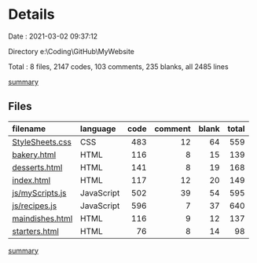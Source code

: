 # Details

Date : 2021-03-02 09:37:12

Directory e:\Coding\GitHub\MyWebsite

Total : 8 files,  2147 codes, 103 comments, 235 blanks, all 2485 lines

[summary](results.md)

## Files
| filename | language | code | comment | blank | total |
| :--- | :--- | ---: | ---: | ---: | ---: |
| [StyleSheets.css](/StyleSheets.css) | CSS | 483 | 12 | 64 | 559 |
| [bakery.html](/bakery.html) | HTML | 116 | 8 | 15 | 139 |
| [desserts.html](/desserts.html) | HTML | 141 | 8 | 19 | 168 |
| [index.html](/index.html) | HTML | 117 | 12 | 20 | 149 |
| [js/myScripts.js](/js/myScripts.js) | JavaScript | 502 | 39 | 54 | 595 |
| [js/recipes.js](/js/recipes.js) | JavaScript | 596 | 7 | 37 | 640 |
| [maindishes.html](/maindishes.html) | HTML | 116 | 9 | 12 | 137 |
| [starters.html](/starters.html) | HTML | 76 | 8 | 14 | 98 |

[summary](results.md)